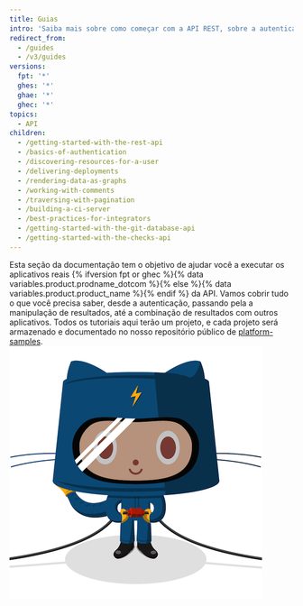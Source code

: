 ```yaml
---
title: Guias
intro: 'Saiba mais sobre como começar com a API REST, sobre a autenticação e como usar a API REST para várias tarefas.'
redirect_from:
  - /guides
  - /v3/guides
versions:
  fpt: '*'
  ghes: '*'
  ghae: '*'
  ghec: '*'
topics:
  - API
children:
  - /getting-started-with-the-rest-api
  - /basics-of-authentication
  - /discovering-resources-for-a-user
  - /delivering-deployments
  - /rendering-data-as-graphs
  - /working-with-comments
  - /traversing-with-pagination
  - /building-a-ci-server
  - /best-practices-for-integrators
  - /getting-started-with-the-git-database-api
  - /getting-started-with-the-checks-api
---
```


Esta seção da documentação tem o objetivo de ajudar você a executar os aplicativos reais {% ifversion fpt or ghec %}{% data variables.product.prodname_dotcom %}{% else %}{% data variables.product.product_name %}{% endif %} da API. Vamos cobrir tudo o que você precisa saber, desde a autenticação, passando pela a manipulação de resultados, até a combinação de resultados com outros aplicativos. Todos os tutoriais aqui terão um projeto, e cada projeto será armazenado e documentado no nosso repositório público de [platform-samples](https://github.com/github/platform-samples). ![O Electrocat](/assets/images/electrocat.png)
